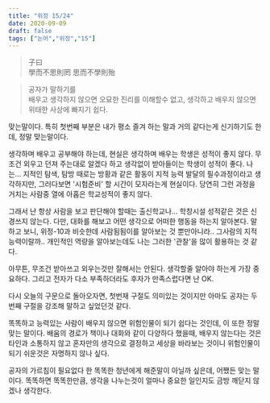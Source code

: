 ```yaml
---
title: "위정 15/24"
date: 2020-09-09
draft: false
tags: ["논어","위정","15"]
---
```


> 子曰 </br>
> 學而不思則罔 思而不學則殆

> 공자가 말하기를  </br>
> 배우고 생각하지 않으면 오묘한 진리를 이해할수 없고,
> 생각하고 배우지 않으면 위태한 사상에 빠지기 쉽다.

맞는말이다. 특히 첫번째 부분은 내가 평소 즐겨 하는 말과 거의 같다는게 신기하기도 한데,
정말 맞는말이다.

생각하며 배우고 공부해야 하는데, 현실은 생각하며 배우는 학생은 성적이 좋지 않다.
무조건 외우고 던져 주는대로 알겠다 하고 생각없이 받아들이는 학생이 성적이 좋다.
나는... 지적인 탐색, 탐방 때로는 방황과 같은 활동이
지적 능력 발달의 필수과정이라고 생각하지만,
그러다보면 '시험준비' 할 시간이 모자라는게 현실이다.
당연히 그런 과정을 거치는 사람중 열에 아홉은 학교성적이 좋지 않다.

그래서 난 항상 사람을 보고 판단해야 할때는 출신학교나...
학창시설 성적같은 것은 신경쓰지 않는다.
다만, 대화를 해보고 어떤 생각으로 어떠한 행동을 하는지 알아본다.
말하고 보니, 위정-10과 비슷한데 사람됨됨이를 알아보는 것 뿐만아니라..
그사람의 지적 능력이랄까.. 개인적인 역량을 알아보는데도
나는 그러한 '관찰'을 많이 활용하는 것 같다.

아무튼, 무조건 받아쓰고 외우는것만 잘해서는 안된다.
생각할줄 알아야 하는게 가장 중요하다.
그리고 전자가 다소 부족하더라도 후자가 만족스럽다면 난 OK.

다시 오늘의 구문으로 돌아오자면, 첫번재 구절도 의미있는 것이지만
아마도 공자는 두번째 구절을 강조해 말하고 싶었던것 같다.

똑똑하고 능력있는 사람이 배우지 않으면 위험인물이 되기 쉽다는 것인데,
이 또한 정말 맞는 말이다. 배움의 경로가 책이나 대화와 같이 다양하다 했을때,
배우지 않는다는 것은 타인과 소통하지 않고 혼자만의 생각으로 결정하고
세상을 바라보는 것이니 위험인물이 되기 쉬운것은 자명하지 않나 싶다.

공자의 가르침이 필요없다 한 똑똑한 청년에게 해준말이 아닐까 싶은데,
어쨌든 맞는 말이다. 똑똑하면 똑똑한만큼, 생각을 나누는것이 얼마나
중요한 일인지도 금방 깨닫지 않겠나 생각한다.
